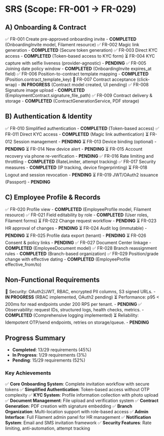# SRS (Scope: FR-001 → FR-029)

## A) Onboarding & Contract
✅ FR-001 Create pre-approved onboarding invite - **COMPLETED** (OnboardingInvite model, Filament resource)
✅ FR-002 Magic link generation - **COMPLETED** (Secure token generation)
✅ FR-003 Direct KYC access - **COMPLETED** (Token-based access to KYC form)
⏳ FR-004 KYC capture with selfie liveness (provider-agnostic) - **PENDING**
✅ FR-005 Joining date policy window - **COMPLETED** (OnboardingInvite expires_at field)
✅ FR-006 Position-to-contract template mapping - **COMPLETED** (Position.contract_template_key)
🔄 FR-007 Contract acceptance (click-wrap) - **IN PROGRESS** (Contract model created, UI pending)
✅ FR-008 Signature image upload - **COMPLETED** (EmploymentContract.signature_file_path)
✅ FR-009 Contract delivery & storage - **COMPLETED** (ContractGenerationService, PDF storage)

## B) Authentication & Identity
✅ FR-010 Simplified authentication - **COMPLETED** (Token-based access)
✅ FR-011 Direct KYC access - **COMPLETED** (Magic link authentication)
⏳ FR-012 Session management - **PENDING**
⏳ FR-013 Device binding (optional) - **PENDING**
⏳ FR-014 New device alert - **PENDING**
⏳ FR-015 Account recovery via phone re-verification - **PENDING**
✅ FR-016 Rate limiting and throttling - **COMPLETED** (RateLimiter, attempt tracking)
✅ FR-017 Security measures - **COMPLETED** (IP tracking, device fingerprinting)
⏳ FR-018 Logout and session revocation - **PENDING**
⏳ FR-019 JWT/OAuth2 issuance (Passport) - **PENDING**

## C) Employee Profile & Records
✅ FR-020 Profile view - **COMPLETED** (EmployeeProfile model, Filament resource)
✅ FR-021 Field editability by role - **COMPLETED** (User roles, Filament forms)
⏳ FR-022 Change request workflow - **PENDING**
⏳ FR-023 HR approval of changes - **PENDING**
⏳ FR-024 Audit log (immutable) - **PENDING**
⏳ FR-025 Profile data export (tenant) - **PENDING**
⏳ FR-026 Consent & policy links - **PENDING**
✅ FR-027 Document Center linkage - **COMPLETED** (EmployeeDocument model)
✅ FR-028 Branch reassignment rules - **COMPLETED** (Branch-based organization)
✅ FR-029 Position/grade change with effective dating - **COMPLETED** (EmployeeProfile effective_from/to)

## Non-Functional Requirements
🔄 Security: OAuth2/JWT, RBAC, encrypted PII columns, S3 signed URLs. - **IN PROGRESS** (RBAC implemented, OAuth2 pending)
⏳ Performance: p95 < 200ms for read endpoints under 200 RPS per tenant. - **PENDING**
✅ Observability: request IDs, structured logs, health checks, metrics. - **COMPLETED** (Comprehensive logging implemented)
⏳ Reliability: Idempotent OTP/send endpoints, retries on storage/queue. - **PENDING**

## Progress Summary
- **Completed**: 13/29 requirements (45%)
- **In Progress**: 1/29 requirements (3%)
- **Pending**: 15/29 requirements (52%)

### Key Achievements
✅ **Core Onboarding System**: Complete invitation workflow with secure tokens
✅ **Simplified Authentication**: Token-based access without OTP complexity
✅ **KYC System**: Profile information collection with photo upload
✅ **Document Management**: File upload and verification system
✅ **Contract Generation**: PDF creation with signature embedding
✅ **Branch Organization**: Multi-location support with role-based access
✅ **Admin Interface**: Full Filament admin panel for HR management
✅ **Notification System**: Email and SMS invitation framework
✅ **Security Features**: Rate limiting, anti-automation, attempt tracking